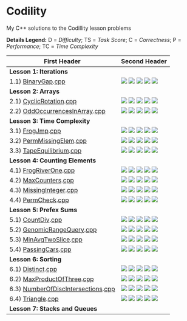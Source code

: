 # Codility
My C++ solutions to the Codillity lesson problems

**Details Legend:** D = *Difficulty*; TS = *Task Score*; C = *Correctness*; P = *Performance*; TC = *Time Complexity*
 
First Header  | Second Header
------------- | --------------------
**Lesson 1: Iterations**  | 
1.1) [BinaryGap](https://app.codility.com/programmers/lessons/1-iterations/binary_gap/).[cpp](srs/1.1.2.BinaryGap.cpp)  | ![][D-painless] ![][TS-100] ![][C-100] ![][P-N/A] ![][TC-N/A]
**Lesson 2: Arrays**  | 
2.1) [CyclicRotation](https://app.codility.com/programmers/lessons/2-arrays/cyclic_rotation/).[cpp](srs/2.1.1.CyclicRotation.cpp)  | ![][D-painless] ![][TS-100] ![][C-100] ![][P-N/A] ![][TC-N/A]
2.2) [OddOccurrencesInArray](https://app.codility.com/programmers/lessons/2-arrays/odd_occurrences_in_array/).[cpp](srs/2.2.1.OddOccurencesInArray.cpp)  | ![][D-painless] ![][TS-100] ![][C-100] ![][P-100] ![][TC-O(N) or O(N*log(N))]
**Lesson 3: Time Complexity**  | 
3.1) [FrogJmp](https://app.codility.com/programmers/lessons/3-time_complexity/frog_jmp/).[cpp](srs/3.1.1.FrogJmp.cpp)  | ![][D-painless] ![][TS-100] ![][C-100] ![][P-100] ![][TC-O(1)]
3.2) [PermMissingElem](https://app.codility.com/programmers/lessons/3-time_complexity/perm_missing_elem/).[cpp](srs/3.2.2.PermMissingElem.cpp)  | ![][D-painless] ![][TS-100] ![][C-100] ![][P-100] ![][TC-O(N) or O(N*log(N))]
3.3) [TapeEquilibrium](https://app.codility.com/programmers/lessons/3-time_complexity/tape_equilibrium/).[cpp](srs/3.3.2.TapeEquilibrium.cpp)  | ![][D-painless] ![][TS-100] ![][C-100] ![][P-100] ![][TC-O(N)]
**Lesson 4: Counting Elements**  | 
4.1) [FrogRiverOne](https://app.codility.com/programmers/lessons/4-counting_elements/frog_river_one/).[cpp](srs/3.1.1.FrogJmp.cpp)  | ![][D-painless] ![][TS-100] ![][C-100] ![][P-100] ![][TC-O(N)]
4.2) [MaxCounters](https://app.codility.com/programmers/lessons/4-counting_elements/max_counters/).[cpp](srs/3.2.2.PermMissingElem.cpp)  | ![][D-painless] ![][TS-100] ![][C-100] ![][P-100] ![][TC-O(N+M)]
4.3) [MissingInteger](https://app.codility.com/programmers/lessons/4-counting_elements/missing_integer/).[cpp](srs/3.3.2.TapeEquilibrium.cpp)  | ![][D-respectable] ![][TS-100] ![][C-100] ![][P-100] ![][TC-O(N) or O(N*log(N))]
4.4) [PermCheck](https://app.codility.com/programmers/lessons/4-counting_elements/perm_check/).[cpp](srs/3.3.2.TapeEquilibrium.cpp)  | ![][D-respectable] ![][TS-100] ![][C-100] ![][P-100] ![][TC-O(N) or O(N*log(N))]
**Lesson 5: Prefex Sums**  | 
5.1) [CountDiv](https://app.codility.com/programmers/lessons/5-prefix_sums/count_div/).[cpp](srs/5.1.2.CountDiv.cpp)  | ![][D-respectable] ![][TS-100] ![][C-100] ![][P-100] ![][TC-O(1)]
5.2) [GenomicRangeQuery](https://app.codility.com/programmers/lessons/5-prefix_sums/genomic_range_query/).[cpp](srs/5.2.1.GenomicRangeQuery.cpp)  | ![][D-respectable] ![][TS-100] ![][C-100] ![][P-100] ![][TC-O(N+M)]
5.3) [MinAvgTwoSlice](https://app.codility.com/programmers/lessons/5-prefix_sums/min_avg_two_slice/).[cpp](srs/5.3.2.MinAvgTwoSlice.cpp)  | ![][D-respectable] ![][TS-100] ![][C-100] ![][P-100] ![][TC-O(N)]
5.4) [PassingCars](https://app.codility.com/programmers/lessons/5-prefix_sums/passing_cars/).[cpp](srs/5.3.1.PassingCars.cpp)  | ![][D-painless] ![][TS-100] ![][C-100] ![][P-100] ![][TC-O(N)]
**Lesson 6: Sorting**  | 
6.1) [Distinct](https://app.codility.com/programmers/lessons/6-sorting/distinct/).[cpp](srs/6.1.1.Distinct.cpp)  | ![][D-respectable] ![][TS-100] ![][C-100] ![][P-100] ![][TC-O(1)]
6.2) [MaxProductOfThree](https://app.codility.com/programmers/lessons/6-sorting/max_product_of_three/).[cpp](srs/6.2.1.MaxProductOfThree.cpp)  | ![][D-respectable] ![][TS-100] ![][C-100] ![][P-100] ![][TC-O(N+M)]
6.3) [NumberOfDiscIntersections](https://app.codility.com/programmers/lessons/6-sorting/number_of_disc_intersections/).[cpp](srs/6.3.2.NumberOfDiscIntersections.cpp)  | ![][D-respectable] ![][TS-100] ![][C-100] ![][P-100] ![][TC-O(N)]
6.4) [Triangle](https://app.codility.com/programmers/lessons/6-sorting/triangle/).[cpp](srs/6.3.1.Triangle.cpp)  | ![][D-painless] ![][TS-100] ![][C-100] ![][P-100] ![][TC-O(N)]
**Lesson 7: Stacks and Queues**  | 

[D-painless]: https://img.shields.io/badge/D-Painless-81c1e1
[D-respectable]: https://img.shields.io/badge/D-respectable-61c0c5
[TS-100]: https://img.shields.io/badge/TS-100%25-green
[C-100]: https://img.shields.io/badge/C-100%25-green
[P-N/A]: https://img.shields.io/badge/P-N%2FA-lightgrey
[P-100]: https://img.shields.io/badge/P-100%25-green
[TC-N/A]: https://img.shields.io/badge/TC-N%2FA-lightgrey
[TC-O(N) or O(N*log(N))]: https://img.shields.io/badge/TC-O%28N%29%20or%20O%28N%2Alog%28N%29%29-lightgrey
[TC-O(1)]: https://img.shields.io/badge/TC-O%281%29-lightgrey
[TC-O(N)]: https://img.shields.io/badge/TC-O%28N%29-lightgrey
[TC-O(N+M)]: https://img.shields.io/badge/TC-O%28N%2BM%29-lightgrey
[TC-O(Nlog*(N))]: https://img.shields.io/badge/TC-O%28N%2Alog%28N%29%29-lightgrey

